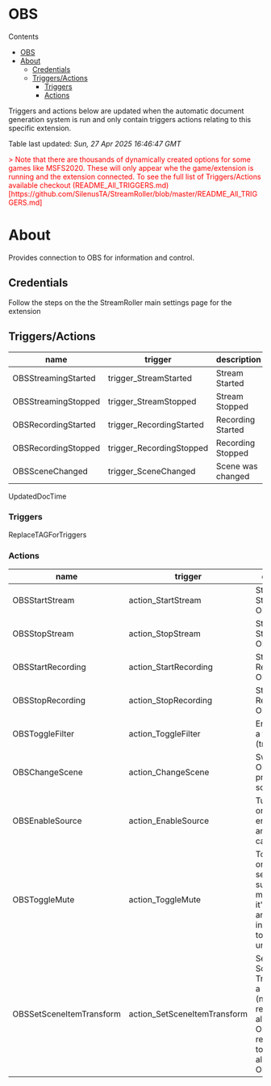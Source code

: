 <!-- this file will be auto updated for triggers and actions when the apidocs automatic
document builder is run.
To have the triggers and actions inserted do not remove the tags 'ReplaceTAGFor...' below
To run go to 'StreamRoller\docs\apidocs' and run 'node readmebuilder.mjs'
The script will parse files in the extensions directory looking for "triggersandactions ="
if found it will attempt to load hte file and use the exported 'triggersandactions' variable
to create the tables shown in the parsed README.md files
This was the only way I could find to autoupdate the triggers and actions lists
 -->
# OBS

Contents

- [OBS](#obs)
- [About](#about)
  - [Credentials](#credentials)
  - [Triggers/Actions](#triggersactions)
    - [Triggers](#triggers)
    - [Actions](#actions)



Triggers and actions below are updated when the automatic document generation system is run and only contain triggers actions relating to this specific extension.

Table last updated: *Sun, 27 Apr 2025 16:46:47 GMT*
                        

<div style='color:red'>
                        > Note that there are thousands of dynamically created options for some games like MSFS2020. These will only appear whe the game/extension is running and the extension connected.
                        To see the full list of Triggers/Actions available checkout (README_All_TRIGGERS.md)[https://github.com/SilenusTA/StreamRoller/blob/master/README_All_TRIGGERS.md]</div>

# About

Provides connection to OBS for information and control.

## Credentials

Follow the steps on the the StreamRoller main settings page for the extension

## Triggers/Actions

| name | trigger | description |
| --- | --- | --- |
| OBSStreamingStarted | trigger_StreamStarted | Stream Started |
| OBSStreamingStopped | trigger_StreamStopped | Stream Stopped |
| OBSRecordingStarted | trigger_RecordingStarted | Recording Started |
| OBSRecordingStopped | trigger_RecordingStopped | Recording Stopped |
| OBSSceneChanged | trigger_SceneChanged | Scene was changed |
UpdatedDocTime

### Triggers

ReplaceTAGForTriggers

### Actions

| name | trigger | description |
| --- | --- | --- |
| OBSStartStream | action_StartStream | Start Streaming in OBS |
| OBSStopStream | action_StopStream | Stop Streaming in OBS |
| OBSStartRecording | action_StartRecording | Start Recording in OBS |
| OBSStopRecording | action_StopRecording | Stop Recording in OBS |
| OBSToggleFilter | action_ToggleFilter | Enable/Disable a filter (true/false) |
| OBSChangeScene | action_ChangeScene | Switch to the OBS scene provided by sceneName |
| OBSEnableSource | action_EnableSource | Turn a source on or off, ie to enable animations, cameraas etc |
| OBSToggleMute | action_ToggleMute | Toggles mute on the source selected, suggest that mic is put in to it's own scene and imported into all others to make this universal |
| OBSSetSceneItemTransform | action_SetSceneItemTransform | Sets the Scene Transform for a given item (note rotation respects the alignment in OBS. It's recommneded to set alightment in OBS to center) |

